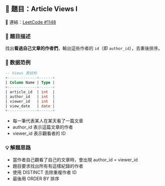 ## 🧠 題目：Article Views I  
🔗 連結：[LeetCode #1148](https://leetcode.com/problems/article-views-i/?envType=study-plan-v2&envId=top-sql-50)

### 🌱 題目描述
找出**看過自己文章的作者們**，輸出這些作者的 `id`（即 `author_id`），去重後排序。


### 🧪 数据范例
```sql
-- Views 表结构
+-------------+------+
| Column Name | Type |
+-------------+------+
| article_id  | int  |
| author_id   | int  |
| viewer_id   | int  |
| view_date   | date |
+-------------+------+
```
- 每一筆代表某人在某天看了一篇文章
- author_id 表示這篇文章的作者
- viewer_id 表示觀看者的 ID


### 💡 解题思路
- 當作者自己觀看了自己的文章時，會出現 author_id = viewer_id
- 題目要求找出所有有這樣紀錄的作者
- 使用 DISTINCT 去除重複作者 ID
- 最後用 ORDER BY 排序

